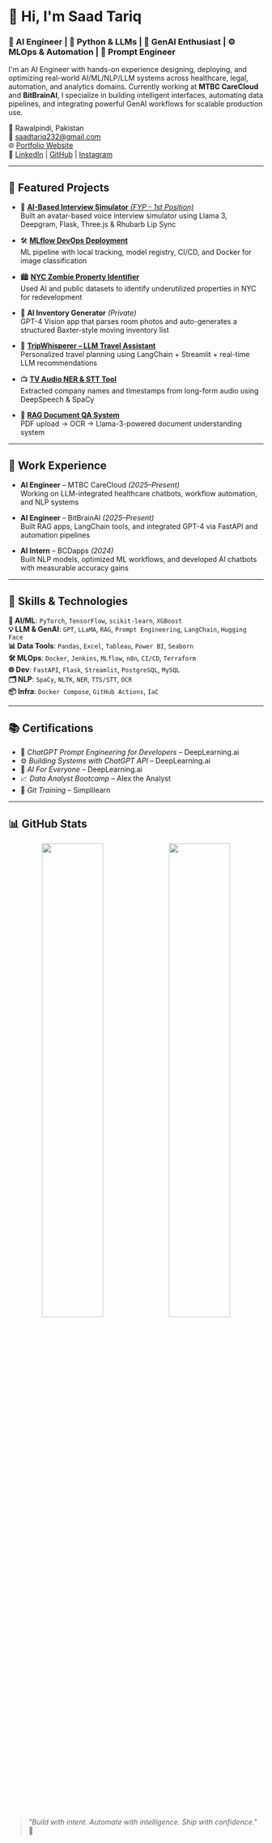 # 👋 Hi, I'm Saad Tariq

### 🧠 AI Engineer | 🐍 Python & LLMs | 🧬 GenAI Enthusiast | ⚙️ MLOps & Automation | 🎯 Prompt Engineer

I'm an AI Engineer with hands-on experience designing, deploying, and optimizing real-world AI/ML/NLP/LLM systems across healthcare, legal, automation, and analytics domains. Currently working at **MTBC CareCloud** and **BitBrainAI**, I specialize in building intelligent interfaces, automating data pipelines, and integrating powerful GenAI workflows for scalable production use.

📍 Rawalpindi, Pakistan  
📧 saadtariq232@gmail.com  
🌐 [Portfolio Website](https://saadtariq10.github.io/PortfolioWebsite)  
🔗 [LinkedIn](https://www.linkedin.com/in/saad-tariq-04328b254) | [GitHub](https://github.com/saadtariq10) | [Instagram](https://www.instagram.com/reelsbysaad_)

---

## 🚀 Featured Projects

- 🧠 [**AI-Based Interview Simulator** *(FYP - 1st Position)*](#)  
  Built an avatar-based voice interview simulator using Llama 3, Deepgram, Flask, Three.js & Rhubarb Lip Sync

- 🛠️ [**MLflow DevOps Deployment**](https://github.com/saadtariq10/mlflow-devops-project)  
  ML pipeline with local tracking, model registry, CI/CD, and Docker for image classification

- 🏙️ [**NYC Zombie Property Identifier**](https://github.com/saadtariq10/NYC-Zombie-Property-Identifier)  
  Used AI and public datasets to identify underutilized properties in NYC for redevelopment

- 🧳 **AI Inventory Generator** *(Private)*  
  GPT-4 Vision app that parses room photos and auto-generates a structured Baxter-style moving inventory list

- 🧭 [**TripWhisperer – LLM Travel Assistant**](https://github.com/saadtariq10/Trip-Advisor-LLM)  
  Personalized travel planning using LangChain + Streamlit + real-time LLM recommendations

- 📺 [**TV Audio NER & STT Tool**](https://github.com/saadtariq10/tv-audio-analysis)  
  Extracted company names and timestamps from long-form audio using DeepSpeech & SpaCy

- 📄 [**RAG Document QA System**](https://github.com/saadtariq10/RAG-document-Project)  
  PDF upload → OCR → Llama-3-powered document understanding system

---

## 💼 Work Experience

- **AI Engineer** – MTBC CareCloud *(2025–Present)*  
  Working on LLM-integrated healthcare chatbots, workflow automation, and NLP systems

- **AI Engineer** – BitBrainAI *(2025–Present)*  
  Built RAG apps, LangChain tools, and integrated GPT-4 via FastAPI and automation pipelines

- **AI Intern** – BCDapps *(2024)*  
  Built NLP models, optimized ML workflows, and developed AI chatbots with measurable accuracy gains

---

## 🧰 Skills & Technologies

**🔢 AI/ML**: `PyTorch`, `TensorFlow`, `scikit-learn`, `XGBoost`  
**💡 LLM & GenAI**: `GPT`, `LLaMA`, `RAG`, `Prompt Engineering`, `LangChain`, `Hugging Face`  
**📊 Data Tools**: `Pandas`, `Excel`, `Tableau`, `Power BI`, `Seaborn`  
**🛠️ MLOps**: `Docker`, `Jenkins`, `MLflow`, `n8n`, `CI/CD`, `Terraform`  
**🌐 Dev**: `FastAPI`, `Flask`, `Streamlit`, `PostgreSQL`, `MySQL`  
**🗂️ NLP**: `SpaCy`, `NLTK`, `NER`, `TTS/STT`, `OCR`  
**📦 Infra**: `Docker Compose`, `GitHub Actions`, `IaC`

---

## 📚 Certifications

- 🧠 *ChatGPT Prompt Engineering for Developers* – DeepLearning.ai  
- ⚙️ *Building Systems with ChatGPT API* – DeepLearning.ai  
- 🤖 *AI For Everyone* – DeepLearning.ai  
- 📈 *Data Analyst Bootcamp* – Alex the Analyst  
- 🧪 *Git Training* – Simplilearn

---

## 📊 GitHub Stats

<div align="center">
  
  <!-- GitHub Stats -->
  <img src="https://github-readme-stats.vercel.app/api?username=saadtariq10&show_icons=true&theme=radical&include_all_commits=true&count_private=true" width="49%" />
  
  <!-- Most Used Languages -->
  <img src="https://github-readme-stats.vercel.app/api/top-langs/?username=saadtariq10&layout=compact&theme=radical&langs_count=10" width="49%" />

</div>



> _"Build with intent. Automate with intelligence. Ship with confidence."_ 🚀
